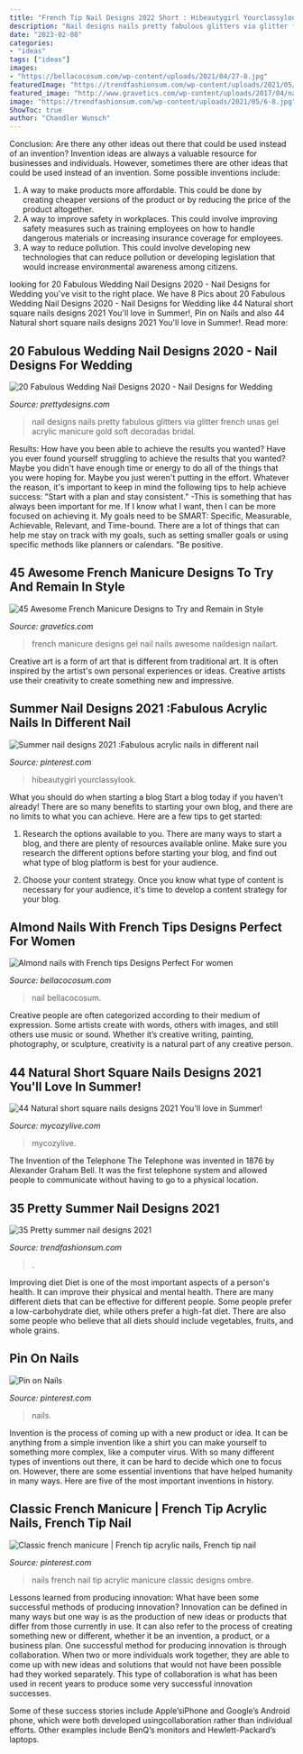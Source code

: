 ```yaml
---
title: "French Tip Nail Designs 2022 Short : Hibeautygirl Yourclassylook"
description: "Nail designs nails pretty fabulous glitters via glitter french unas gel acrylic manicure gold soft decoradas bridal"
date: "2023-02-08"
categories:
- "ideas"
tags: ["ideas"]
images:
- "https://bellacocosum.com/wp-content/uploads/2021/04/27-8.jpg"
featuredImage: "https://trendfashionsum.com/wp-content/uploads/2021/05/6-8.jpg"
featured_image: "http://www.gravetics.com/wp-content/uploads/2017/04/nail-nails-nailart-naildesign-frenchmanicure-gel-gelnails.jpg"
image: "https://trendfashionsum.com/wp-content/uploads/2021/05/6-8.jpg"
ShowToc: true
author: "Chandler Wunsch"
---
```



Conclusion: Are there any other ideas out there that could be used instead of an invention?
Invention ideas are always a valuable resource for businesses and individuals. However, sometimes there are other ideas that could be used instead of an invention. Some possible inventions include:
1. A way to make products more affordable. This could be done by creating cheaper versions of the product or by reducing the price of the product altogether.
2. A way to improve safety in workplaces. This could involve improving safety measures such as training employees on how to handle dangerous materials or increasing insurance coverage for employees.
3. A way to reduce pollution. This could involve developing new technologies that can reduce pollution or developing legislation that would increase environmental awareness among citizens.

	

		
looking for 20 Fabulous Wedding Nail Designs 2020 - Nail Designs for Wedding you've visit to the right place. We have 8 Pics about 20 Fabulous Wedding Nail Designs 2020 - Nail Designs for Wedding like 44 Natural short square nails designs 2021 You&#039;ll love in Summer!, Pin on Nails and also 44 Natural short square nails designs 2021 You&#039;ll love in Summer!. Read more:
		
    
## 20 Fabulous Wedding Nail Designs 2020 - Nail Designs For Wedding

<img loading=lazy src="http://www.prettydesigns.com/wp-content/uploads/2014/07/Beautiful-Wedding-Nail-With-Glitters.jpg" onerror="this.onerror=null;this.src='https://tse4.mm.bing.net/th?id=OIP.giXHYxmnvfpaLpqvCRlPxwHaNU&amp;pid=15.1';" alt="20 Fabulous Wedding Nail Designs 2020 - Nail Designs for Wedding">

_Source: prettydesigns.com_

>nail designs nails pretty fabulous glitters via glitter french unas gel acrylic manicure gold soft decoradas bridal. 

	

Results: How have you been able to achieve the results you wanted?
Have you ever found yourself struggling to achieve the results that you wanted? Maybe you didn't have enough time or energy to do all of the things that you were hoping for. Maybe you just weren't putting in the effort. Whatever the reason, it's important to keep in mind the following tips to help achieve success: 
"Start with a plan and stay consistent." -This is something that has always been important for me. If I know what I want, then I can be more focused on achieving it. My goals need to be SMART: Specific, Measurable, Achievable, Relevant, and Time-bound. There are a lot of things that can help me stay on track with my goals, such as setting smaller goals or using specific methods like planners or calendars. 
"Be positive.

    
## 45 Awesome French Manicure Designs To Try And Remain In Style

<img loading=lazy src="http://www.gravetics.com/wp-content/uploads/2017/04/nail-nails-nailart-naildesign-frenchmanicure-gel-gelnails.jpg" onerror="this.onerror=null;this.src='https://tse2.mm.bing.net/th?id=OIP.C9r9e4KhQXr4wr_4f09UGQHaHa&amp;pid=15.1';" alt="45 Awesome French Manicure Designs to Try and Remain in Style">

_Source: gravetics.com_

>french manicure designs gel nail nails awesome naildesign nailart. 

	

Creative art is a form of art that is different from traditional art. It is often inspired by the artist's own personal experiences or ideas. Creative artists use their creativity to create something new and impressive.

    
## Summer Nail Designs 2021 :Fabulous Acrylic Nails In Different Nail

<img loading=lazy src="https://i.pinimg.com/736x/6d/8b/ee/6d8beee8f804abece8993d5d9b4613e1.jpg" onerror="this.onerror=null;this.src='https://tse3.mm.bing.net/th?id=OIP._RptMb6yUvvTlIXE5PVG2QHaKo&amp;pid=15.1';" alt="Summer nail designs 2021 :Fabulous acrylic nails in different nail">

_Source: pinterest.com_

>hibeautygirl yourclassylook. 

	

What you should do when starting a blog
Start a blog today if you haven't already! There are so many benefits to starting your own blog, and there are no limits to what you can achieve. Here are a few tips to get started:
1. Research the options available to you. There are many ways to start a blog, and there are plenty of resources available online. Make sure you research the different options before starting your blog, and find out what type of blog platform is best for your audience.

2. Choose your content strategy. Once you know what type of content is necessary for your audience, it's time to develop a content strategy for your blog.

    
## Almond Nails With French Tips Designs Perfect For Women

<img loading=lazy src="https://bellacocosum.com/wp-content/uploads/2021/04/27-8.jpg" onerror="this.onerror=null;this.src='https://tse4.mm.bing.net/th?id=OIP.XxsyJeIzO_7sg5lxl2EisgHaLH&amp;pid=15.1';" alt="Almond nails with French tips Designs Perfect For women">

_Source: bellacocosum.com_

>nail bellacocosum. 

	

Creative people are often categorized according to their medium of expression. Some artists create with words, others with images, and still others use music or sound. Whether it’s creative writing, painting, photography, or sculpture, creativity is a natural part of any creative person.

    
## 44 Natural Short Square Nails Designs 2021 You&#039;ll Love In Summer!

<img loading=lazy src="https://mycozylive.com/wp-content/uploads/2021/04/3-14-768x1152.jpg" onerror="this.onerror=null;this.src='https://tse4.mm.bing.net/th?id=OIP.8MukX7QCz-WzameIetLaWAHaLH&amp;pid=15.1';" alt="44 Natural short square nails designs 2021 You&#039;ll love in Summer!">

_Source: mycozylive.com_

>mycozylive. 

	

The Invention of the Telephone
The Telephone was invented in 1876 by Alexander Graham Bell. It was the first telephone system and allowed people to communicate without having to go to a physical location.

    
## 35 Pretty Summer Nail Designs 2021

<img loading=lazy src="https://trendfashionsum.com/wp-content/uploads/2021/05/6-8.jpg" onerror="this.onerror=null;this.src='https://tse1.mm.bing.net/th?id=OIP.mHcl2IYnAxJWYo1g_StDpwHaLH&amp;pid=15.1';" alt="35 Pretty summer nail designs 2021">

_Source: trendfashionsum.com_

>. 

	

Improving diet
Diet is one of the most important aspects of a person's health. It can improve their physical and mental health. There are many different diets that can be effective for different people. Some people prefer a low-carbohydrate diet, while others prefer a high-fat diet. There are also some people who believe that all diets should include vegetables, fruits, and whole grains.

    
## Pin On Nails

<img loading=lazy src="https://i.pinimg.com/736x/5d/ae/82/5dae82059ada6a59e72655e4a3e34870.jpg" onerror="this.onerror=null;this.src='https://tse4.mm.bing.net/th?id=OIP.UO_3a2zOu6-4JRyoPyXGeAHaLH&amp;pid=15.1';" alt="Pin on Nails">

_Source: pinterest.com_

>nails. 

	

Invention is the process of coming up with a new product or idea. It can be anything from a simple invention like a shirt you can make yourself to something more complex, like a computer virus. With so many different types of inventions out there, it can be hard to decide which one to focus on. However, there are some essential inventions that have helped humanity in many ways. Here are five of the most important inventions in history.

    
## Classic French Manicure | French Tip Acrylic Nails, French Tip Nail

<img loading=lazy src="https://i.pinimg.com/736x/27/dd/27/27dd272caed4960490f2dfad9c9b463d.jpg" onerror="this.onerror=null;this.src='https://tse3.mm.bing.net/th?id=OIP.Rods6TJ8R1omIwPhsQVixQHaJ3&amp;pid=15.1';" alt="Classic french manicure | French tip acrylic nails, French tip nail">

_Source: pinterest.com_

>nails french nail tip acrylic manicure classic designs ombre. 

	

Lessons learned from producing innovation: What have been some successful methods of producing innovation?
Innovation can be defined in many ways but one way is as the production of new ideas or products that differ from those currently in use. It can also refer to the process of creating something new or different, whether it be an invention, a product, or a business plan.
One successful method for producing innovation is through collaboration. When two or more individuals work together, they are able to come up with new ideas and solutions that would not have been possible had they worked separately. This type of collaboration is what has been used in recent years to produce some very successful innovation successes.

Some of these success stories include Apple’siPhone and Google’s Android phone, which were both developed usingcollaboration rather than individual efforts. Other examples include BenQ’s monitors and Hewlett-Packard’s laptops.

